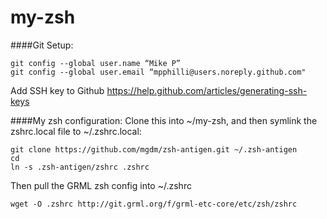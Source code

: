my-zsh
======

####Git Setup:
```
git config --global user.name “Mike P”
git config --global user.email “mpphilli@users.noreply.github.com"
```
Add SSH key to Github 
https://help.github.com/articles/generating-ssh-keys


####My zsh configuration:
Clone this into ~/my-zsh, and then symlink the zshrc.local file to ~/.zshrc.local:

```
git clone https://github.com/mgdm/zsh-antigen.git ~/.zsh-antigen
cd
ln -s .zsh-antigen/zshrc .zshrc
```

Then pull the GRML zsh config into ~/.zshrc
```
wget -O .zshrc http://git.grml.org/f/grml-etc-core/etc/zsh/zshrc
```
